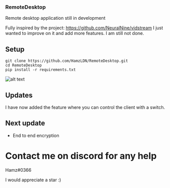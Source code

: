 ### RemoteDesktop
Remote desktop application still in development

Fully inspired by the project: https://github.com/NeuralNine/vidstream
I just wanted to improve on it and add more features. I am still not done.

## Setup
```
git clone https://github.com/HamzLDN/RemoteDesktop.git
cd RemoteDesktop
pip install -r requirements.txt
```

![alt text](https://github.com/HamzLDN/RemoteDesktop/blob/main/Diagram.png)

## Updates
I have now added the feature where you can control the client with a switch.

## Next update
- End to end encryption

# Contact me on discord for any help
Hamz#0366

I would appreciate a star :)
